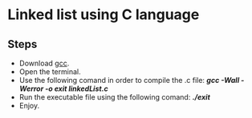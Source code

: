 # Linked list using C language

## Steps

* Download [gcc](https://gcc.gnu.org/install/binaries.html).
* Open the terminal.
* Use the following comand in order to compile the .c file: ***gcc -Wall -Werror -o exit linkedList.c***
* Run the executable file using the following comand: ***./exit***
* Enjoy.